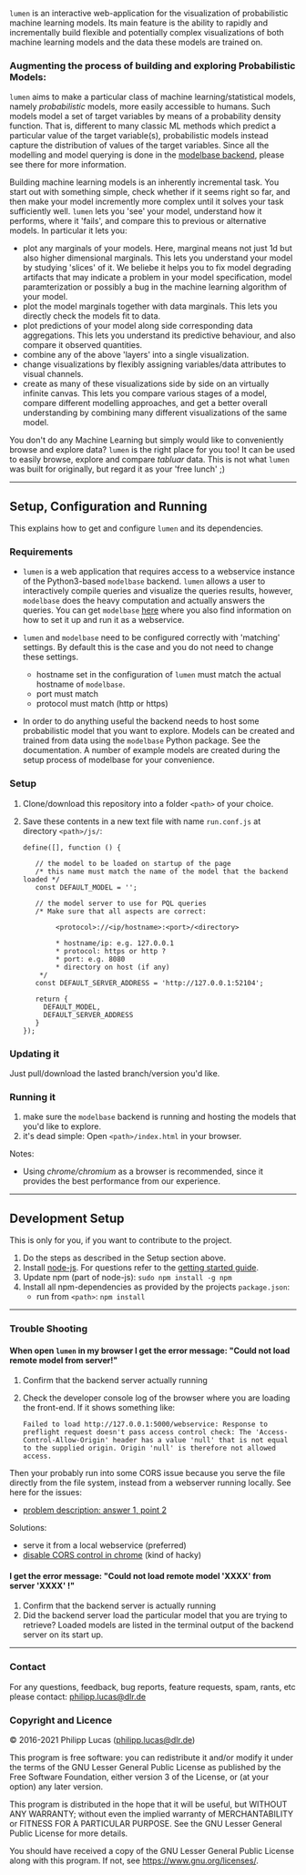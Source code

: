 `lumen` is an interactive web-application for the visualization of probabilistic machine learning models. 
Its main feature is the ability to rapidly and incrementally build flexible and potentially complex visualizations of both machine learning models and the data these models are trained on.

### Augmenting the process of building and exploring Probabilistic Models:

`lumen` aims to make a particular class of machine learning/statistical models, namely *probabilistic* models,  more easily accessible to humans. 
Such models model a set of target variables by means of a probability density function.
That is, different to many classic ML methods which predict a particular value of the target variable(s), probabilistic models instead capture the distribution of values of the target variables. 
Since all the modelling and model querying is done in the [modelbase backend](https://github.com/lumen-org/modelbase), please see there for more information.

Building machine learning models is an inherently incremental task. 
You start out with something simple, check whether if it seems right so far, and then make your model incremently more complex until it solves your task sufficiently well. 
`lumen` lets you 'see' your model, understand how it performs, where it 'fails', and compare this to previous or alternative models. 
In particular it lets you:

 * plot any marginals of your models. 
Here, marginal means not just 1d but also higher dimensional marginals.
This lets you understand your model by studying 'slices' of it. 
We beliebe it helps you to fix model degrading artifacts that may indicate a problem in your model specification, model paramterization or possibly a bug in the machine learning algorithm of your model.
 * plot the model marginals together with data marginals. 
This lets you directly check the models fit to data.
 * plot predictions of your model along side corresponding data aggregations. 
This lets you understand its predictive behaviour, and also compare it observed quantities.
 * combine any of the above 'layers' into a single visualization.
 * change visualizations by flexibly assigning variables/data attributes to visual channels.
 * create as many of these visualizations side by side on an virtually infinite canvas. 
This lets you compare various stages of a model, compare different modelling approaches, and get a better overall understanding by combining many different visualizations of the same model.
 

You don't do any Machine Learning but simply would like to conveniently browse and explore data? 
`lumen` is the right place for you too!
It can be used to easily browse, explore and compare *tabluar* data.
This is not what `lumen` was built for originally, but regard it as your 'free lunch' ;)

---

## Setup, Configuration and Running 

This explains how to get and configure `lumen` and its dependencies.

### Requirements

* `lumen` is a web application that requires access to a webservice instance of the Python3-based `modelbase` backend.
`lumen` allows a user to interactively compile queries and visualize the queries results, however, `modelbase` does the heavy computation and actually answers the queries. 
You can get `modelbase` [here](https://github.com/lumen-org/modelbase) where you also find information on how to set it up and run it as a webservice.

* `lumen` and `modelbase` need to be configured correctly with 'matching' settings. By default this is the case and you do not need to change these settings.
  * hostname set in the configuration of `lumen` must match the actual hostname of `modelbase`.
  * port must match
  * protocol must match (http or https)

* In order to do anything useful the backend needs to host some probabilistic model that you want to explore. 
Models can be created and trained from data using the `modelbase` Python package. See the documentation.
A number of example models are created during the setup process of modelbase for your convenience.

### Setup

1. Clone/download this repository into a folder `<path>` of your choice.
2. Save these contents in a new text file with name `run.conf.js` at directory `<path>/js/`:

       define([], function () {

          // the model to be loaded on startup of the page
          /* this name must match the name of the model that the backend loaded */
          const DEFAULT_MODEL = '';

          // the model server to use for PQL queries
          /* Make sure that all aspects are correct:

               <protocol>://<ip/hostname>:<port>/<directory>

               * hostname/ip: e.g. 127.0.0.1
               * protocol: https or http ?
               * port: e.g. 8080
               * directory on host (if any)
           */  
          const DEFAULT_SERVER_ADDRESS = 'http://127.0.0.1:52104';

          return {
            DEFAULT_MODEL,
            DEFAULT_SERVER_ADDRESS
          }
       });

### Updating it

Just pull/download the lasted branch/version you'd like.

### Running it

1. make sure the `modelbase` backend is running and hosting the models that you'd like to explore. 
2. it's dead simple: Open `<path>/index.html` in your browser. 

Notes:
 * Using *chrome/chromium* as a browser is recommended, since it provides the best performance from our experience. 

---

## Development Setup

This is only for you, if you want to contribute to the project.

1. Do the steps as described in the Setup section above.
2. Install [node-js](https://nodejs.org/en/download/). For questions refer to the [getting started guide](https://docs.npmjs.com/getting-started/what-is-npm).
3. Update npm (part of node-js): `sudo npm install -g npm`
4. Install all npm-dependencies as provided by the projects `package.json`:
    * run from `<path>`: `npm install`

---

### Trouble Shooting

#### When open `lumen` in my browser I get the error message: "Could not load remote model from server!"
 
 1. Confirm that the backend server actually running
 2. Check the developer console log of the browser where you are loading the front-end. If it shows something like:
 
     ```Failed to load http://127.0.0.1:5000/webservice: Response to preflight request doesn't pass access control check: The 'Access-Control-Allow-Origin' header has a value 'null' that is not equal to the supplied origin. Origin 'null' is therefore not allowed access.```
 
 Then your probably run into some CORS issue because you serve the file directly from the file system, instead from a webserver running locally. See here for the issues:
   * [problem description: answer 1, point 2 ](https://stackoverflow.com/questions/3595515/xmlhttprequest-error-origin-null-is-not-allowed-by-access-control-allow-origin)
 
 Solutions:
   * serve it from a local webservice (preferred)
   * [disable CORS control in chrome](https://stackoverflow.com/questions/3102819/disable-same-origin-policy-in-chrome) (kind of hacky)
 

#### I get the error message: "Could not load remote model 'XXXX' from server 'XXXX' !"
  1. Confirm that the backend server is actually running
  2. Did the backend server load the particular model that you are trying to retrieve? Loaded models are listed in the terminal output of the backend server on its start up.

---

### Contact

For any questions, feedback, bug reports, feature requests, spam, rants, etc please contact: [philipp.lucas@dlr.de](philipp.lucas@dlr.de)

### Copyright and Licence

© 2016-2021 Philipp Lucas (philipp.lucas@dlr.de)

This program is free software: you can redistribute it and/or modify
it under the terms of the GNU Lesser General Public License as published by
the Free Software Foundation, either version 3 of the License, or
(at your option) any later version.

This program is distributed in the hope that it will be useful,
but WITHOUT ANY WARRANTY; without even the implied warranty of
MERCHANTABILITY or FITNESS FOR A PARTICULAR PURPOSE. See the
GNU Lesser General Public License for more details.

You should have received a copy of the GNU Lesser General Public License
along with this program.  If not, see <https://www.gnu.org/licenses/>.
